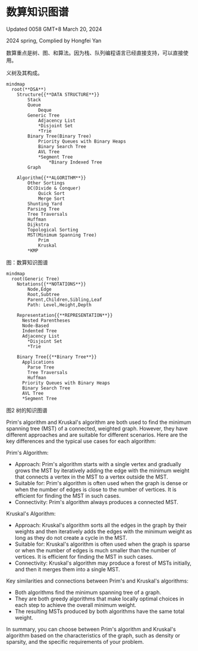 # 数算知识图谱

Updated 0058 GMT+8 March 20, 2024

2024 spring, Complied by Hongfei Yan



数算重点是树、图、和算法。因为栈、队列编程语言已经直接支持，可以直接使用。



义树及其构成。

```mermaid
mindmap
  root(**DSA**)
    Structure{{**DATA STRUCTURE**}}
    	Stack
    	Queue
    		Deque
    	Generic Tree
    		Adjacency List
    		*Disjoint Set
    		*Trie
    	Binary Tree(Binary Tree)
    		Priority Queues with Binary Heaps
    		Binary Search Tree
    		AVL Tree
    		*Segment Tree
    			*Binary Indexed Tree
    	Graph
      
    Algorithm{{**ALGORITHM**}}
    	Other Sortings
    	DC(Divide & Conquer)
    		Quick Sort
    		Merge Sort
    	Shunting Yard
    	Parsing Tree
    	Tree Traversals
    	Huffman
    	Dijkstra
    	Topological Sorting
    	MST(Minimum Spanning Tree)
    		Prim
    		Kruskal
    	*KMP
```

图：数算知识图谱







```mermaid
mindmap
  root(Generic Tree)
    Notations{{**NOTATIONS**}}
    	Node,Edge
    	Root,Subtree
    	Parent,Children,Sibling,Leaf
    	Path: Level,Height,Depth
      
    Representation{{**REPRESENTATION**}}
      Nested Parentheses
      Node-Based
      Indented Tree
      Adjacency List
      	*Disjoint Set
      	*Trie
      
    Binary Tree{{**Binary Tree**}}
      Applications
      	Parse Tree
      	Tree Traversals
      	Huffman
      Priority Queues with Binary Heaps
      Binary Search Tree
      AVL Tree
      *Segment Tree
```

图2 树的知识图谱







Prim's algorithm and Kruskal's algorithm are both used to find the minimum spanning tree (MST) of a connected, weighted graph. However, they have different approaches and are suitable for different scenarios. Here are the key differences and the typical use cases for each algorithm:

Prim's Algorithm:
- Approach: Prim's algorithm starts with a single vertex and gradually grows the MST by iteratively adding the edge with the minimum weight that connects a vertex in the MST to a vertex outside the MST.
- Suitable for: Prim's algorithm is often used when the graph is dense or when the number of edges is close to the number of vertices. It is efficient for finding the MST in such cases.
- Connectivity: Prim's algorithm always produces a connected MST.

Kruskal's Algorithm:
- Approach: Kruskal's algorithm sorts all the edges in the graph by their weights and then iteratively adds the edges with the minimum weight as long as they do not create a cycle in the MST.
- Suitable for: Kruskal's algorithm is often used when the graph is sparse or when the number of edges is much smaller than the number of vertices. It is efficient for finding the MST in such cases.
- Connectivity: Kruskal's algorithm may produce a forest of MSTs initially, and then it merges them into a single MST.

Key similarities and connections between Prim's and Kruskal's algorithms:
- Both algorithms find the minimum spanning tree of a graph.
- They are both greedy algorithms that make locally optimal choices in each step to achieve the overall minimum weight.
- The resulting MSTs produced by both algorithms have the same total weight.

In summary, you can choose between Prim's algorithm and Kruskal's algorithm based on the characteristics of the graph, such as density or sparsity, and the specific requirements of your problem.





